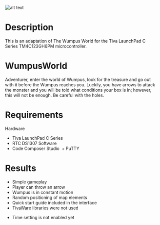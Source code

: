 ![alt text](http://clipartix.com/wp-content/uploads/2016/06/Monster-clipart-free-clipart-images.png)
# Description
This is an adaptation of The Wumpus World for the Tiva LaunchPad C Series TM4C123GH6PM microcontroller.
# WumpusWorld
Adventurer, enter the world of Wumpus, look for the treasure and go out with it before the Wumpus reaches you. Luckily, you have arrows to attack the monster and you will be told what conditions your box is in; however, this will not be enough. Be careful with the holes.
# Requirements
Hardware
  + Tiva LaunchPad C Series 
  + RTC DS1307
Software
  + Code Composer Studio
  + PuTTY
# Results
  + Simple gameplay
  + Player can throw an arrow
  + Wumpus is in constant motion
  + Random positioning of map elements
  + Quick start guide included in the interface
  + TivaWare libraries were not used
  - Time setting is not enabled yet
